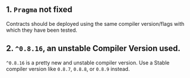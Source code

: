 ## 1. `Pragma` not fixed
Contracts should be deployed using the same compiler version/flags with which they have been tested.

## 2. `^0.8.16`, an unstable Compiler Version used.
`^0.8.16` is a pretty new and unstable compiler version. Use a Stable compiler version like `0.8.7`, `0.8.8`, or `0.8.9` instead.
